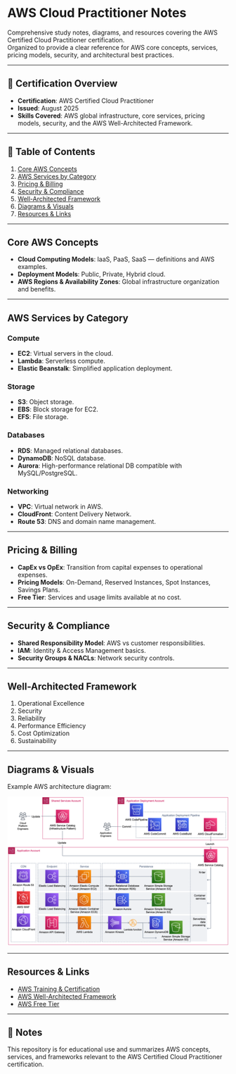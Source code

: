 # AWS Cloud Practitioner Notes

Comprehensive study notes, diagrams, and resources covering the AWS Certified Cloud Practitioner certification.  
Organized to provide a clear reference for AWS core concepts, services, pricing models, security, and architectural best practices.

---

## 📜 Certification Overview
- **Certification**: AWS Certified Cloud Practitioner
- **Issued**: August 2025
- **Skills Covered**: AWS global infrastructure, core services, pricing models, security, and the AWS Well-Architected Framework.

---

## 📂 Table of Contents
1. [Core AWS Concepts](#core-aws-concepts)
2. [AWS Services by Category](#aws-services-by-category)
3. [Pricing & Billing](#pricing--billing)
4. [Security & Compliance](#security--compliance)
5. [Well-Architected Framework](#well-architected-framework)
6. [Diagrams & Visuals](#diagrams--visuals)
7. [Resources & Links](#resources--links)

---

## Core AWS Concepts
- **Cloud Computing Models**: IaaS, PaaS, SaaS — definitions and AWS examples.
- **Deployment Models**: Public, Private, Hybrid cloud.
- **AWS Regions & Availability Zones**: Global infrastructure organization and benefits.

---

## AWS Services by Category

### Compute
- **EC2**: Virtual servers in the cloud.
- **Lambda**: Serverless compute.
- **Elastic Beanstalk**: Simplified application deployment.

### Storage
- **S3**: Object storage.
- **EBS**: Block storage for EC2.
- **EFS**: File storage.

### Databases
- **RDS**: Managed relational databases.
- **DynamoDB**: NoSQL database.
- **Aurora**: High-performance relational DB compatible with MySQL/PostgreSQL.

### Networking
- **VPC**: Virtual network in AWS.
- **CloudFront**: Content Delivery Network.
- **Route 53**: DNS and domain name management.

---

## Pricing & Billing
- **CapEx vs OpEx**: Transition from capital expenses to operational expenses.
- **Pricing Models**: On-Demand, Reserved Instances, Spot Instances, Savings Plans.
- **Free Tier**: Services and usage limits available at no cost.

---

## Security & Compliance
- **Shared Responsibility Model**: AWS vs customer responsibilities.
- **IAM**: Identity & Access Management basics.
- **Security Groups & NACLs**: Network security controls.

---

## Well-Architected Framework
1. Operational Excellence
2. Security
3. Reliability
4. Performance Efficiency
5. Cost Optimization
6. Sustainability

---

## Diagrams & Visuals
Example AWS architecture diagram:

![AWS Architecture Example](diagrams-visuals/aws-architecture-example.png)

---

## Resources & Links
- [AWS Training & Certification](https://aws.amazon.com/training/)
- [AWS Well-Architected Framework](https://aws.amazon.com/architecture/well-architected/)
- [AWS Free Tier](https://aws.amazon.com/free/)

---

## 📝 Notes
This repository is for educational use and summarizes AWS concepts, services, and frameworks relevant to the AWS Certified Cloud Practitioner certification.
